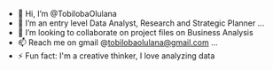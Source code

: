 - 👋 Hi, I’m @TobilobaOlulana
- 💪 I’m an entry level Data Analyst, Research and Strategic Planner ...
- 🤝 I’m looking to collaborate on project files on Business Analysis
- 📫 Reach me on gmail @tobilobaolulana@gmail.com ...
- ⚡ Fun fact: I'm a creative thinker, I love analyzing data
<!---
TobilobaOlulana/TobilobaOlulana is a ✨ special ✨ repository because its `README.md` (this file) appears on your GitHub profile.
You can click the Preview link to take a look at your changes.
--->
